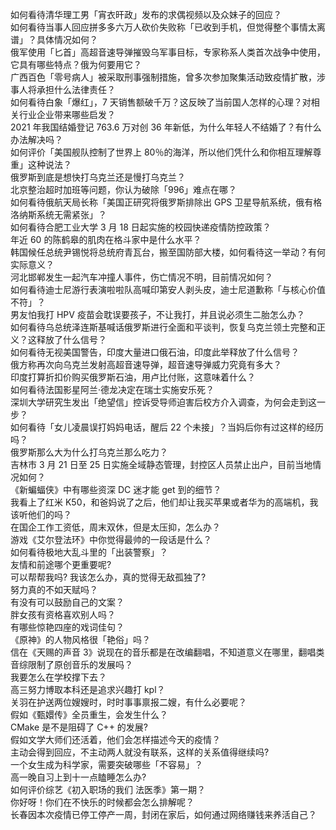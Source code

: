 如何看待清华理工男「宵衣旰政」发布的求偶视频以及众妹子的回应？  
如何看待当事人回应拼多多六万人砍价失败称「已收到手机，但觉得整个事情太离谱」？具体情况如何？  
俄军使用「匕首」高超音速导弹摧毁乌军事目标，专家称系人类首次战争中使用，它具有哪些特点？俄为何要用它？  
广西百色「零号病人」被采取刑事强制措施，曾多次参加聚集活动致疫情扩散，涉事人将承担什么法律责任？  
如何看待白象「爆红」，7 天销售额破千万？这反映了当前国人怎样的心理？对相关行业企业带来哪些启发？  
2021 年我国结婚登记 763.6 万对创 36 年新低，为什么年轻人不结婚了？有什么办法解决吗？  
如何评价「美国舰队控制了世界上 80％的海洋，所以他们凭什么和你相互理解尊重」这种说法？  
俄罗斯到底是想快打乌克兰还是慢打乌克兰？  
北京整治超时加班等问题，你认为破除「996」难点在哪？  
如何看待俄航天局长称「美国正研究将俄罗斯排除出 GPS 卫星导航系统，俄有格洛纳斯系统无需紧张」？  
如何看待合肥工业大学 3 月 18 日起实施的校园快递疫情防控政策？  
年近 60 的陈鹤皋的肌肉在格斗家中是什么水平？  
韩国候任总统尹锡悦将总统府青瓦台，搬至国防部大楼，如何看待这一举动？有何实际意义？  
河北邯郸发生一起汽车冲撞人事件，伤亡情况不明，目前情况如何？  
如何看待迪士尼游行表演啦啦队高喊印第安人剥头皮，迪士尼道歉称「与核心价值不符」？  
男友怕我打 HPV 疫苗会耽误要孩子，不让我打，并且说必须生二胎怎么办？  
如何看待乌总统泽连斯基喊话俄罗斯进行全面和平谈判，恢复乌克兰领土完整和正义？这释放了什么信号？  
如何看待无视美国警告，印度大量进口俄石油，印度此举释放了什么信号？  
俄方称再次向乌克兰发射高超音速导弹，超音速导弹威力究竟有多大？  
印度打算折扣价购买俄罗斯石油，用卢比付账，这意味着什么？  
如何看待法国影星阿兰·德龙决定在瑞士实施安乐死？  
深圳大学研究生发出「绝望信」控诉受导师迫害后校方介入调查，为何会走到这一步？  
如何看待「女儿凌晨误打妈妈电话，醒后 22 个未接」？当妈后你有过这样的经历吗？  
俄罗斯那么大为什么打乌克兰那么吃力？  
吉林市 3 月 21 日至 25 日实施全域静态管理，封控区人员禁止出户，目前当地情况如何？  
《新蝙蝠侠》中有哪些资深 DC 迷才能 get 到的细节？  
我看上了红米 K50，和爸妈说了之后，他们却让我买苹果或者华为的高端机，我该听他们的吗？  
在国企工作工资低，周末双休，但是太压抑，怎么办？  
游戏《艾尔登法环》中你觉得最帅的一段话是什么？  
如何看待极地大乱斗里的「出装警察」？  
友情和前途哪个更重要呢?  
可以帮帮我吗? 我该怎么办，真的觉得无敌孤独了?  
努力真的不如天赋吗？  
有没有可以鼓励自己的文案？  
胖女孩有资格喜欢别人吗？  
有哪些惊艳四座的戏词佳句？  
《原神》的人物风格很「艳俗」吗？  
信在《天赐的声音 3》说现在的音乐都是在改编翻唱，不知道意义在哪里，翻唱类音综限制了原创音乐的发展吗？  
我要怎么在学校撑下去？  
高三努力博取本科还是追求兴趣打 kpl？  
关羽在护送两位嫂嫂时，时时事事禀报二嫂，有什么必要呢？  
假如《甄嬛传》全员重生，会发生什么？  
CMake 是不是阻碍了 C++ 的发展?  
假如文学大师们还活着，他们会怎样描述今天的疫情？  
主动会得到回应，不主动两人就没有联系，这样的关系值得继续吗?  
一个女生成为科学家，需要突破哪些「不容易」？  
高一晚自习上到十一点瞌睡怎么办?  
如何评价综艺《初入职场的我们 法医季》第一期？  
你好呀！你们在不快乐的时候都会怎么排解呢？  
长春因本次疫情已停工停产一周，封闭在家后，如何通过网络赚钱来养活自己？  

